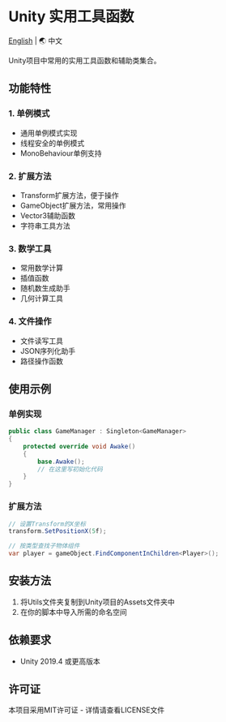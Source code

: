 # Unity 实用工具函数

[English](README.EN_Utils.md) | 🌏 中文

Unity项目中常用的实用工具函数和辅助类集合。

## 功能特性

### 1. 单例模式
- 通用单例模式实现
- 线程安全的单例模式
- MonoBehaviour单例支持

### 2. 扩展方法
- Transform扩展方法，便于操作
- GameObject扩展方法，常用操作
- Vector3辅助函数
- 字符串工具方法

### 3. 数学工具
- 常用数学计算
- 插值函数
- 随机数生成助手
- 几何计算工具

### 4. 文件操作
- 文件读写工具
- JSON序列化助手
- 路径操作函数

## 使用示例

### 单例实现
```csharp
public class GameManager : Singleton<GameManager>
{
    protected override void Awake()
    {
        base.Awake();
        // 在这里写初始化代码
    }
}
```

### 扩展方法
```csharp
// 设置Transform的X坐标
transform.SetPositionX(5f);

// 按类型查找子物体组件
var player = gameObject.FindComponentInChildren<Player>();
```

## 安装方法

1. 将Utils文件夹复制到Unity项目的Assets文件夹中
2. 在你的脚本中导入所需的命名空间

## 依赖要求

- Unity 2019.4 或更高版本

## 许可证

本项目采用MIT许可证 - 详情请查看LICENSE文件
